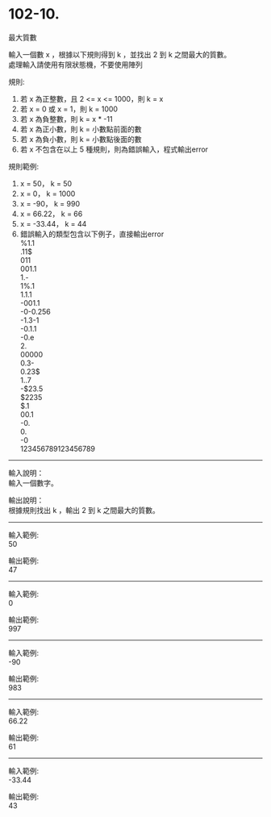 # 102-10. 

最大質數 

輸入一個數 x ，根據以下規則得到 k ，並找出 2 到 k 之間最大的質數。  
處理輸入請使用有限狀態機，不要使用陣列  

規則:  
1. 若 x 為正整數，且 2 <= x <= 1000，則 k = x  
2. 若 x = 0 或 x = 1，則 k = 1000  
3. 若 x 為負整數，則 k = x * -11  
4. 若 x 為正小數，則 k = 小數點前面的數  
5. 若 x 為負小數，則 k = 小數點後面的數  
6. 若 x 不包含在以上 5 種規則，則為錯誤輸入，程式輸出error  

規則範例:  
1. x = 50， k = 50  
2. x = 0， k = 1000  
3. x = -90， k = 990  
4. x = 66.22， k = 66  
5. x = -33.44， k = 44  
6. 錯誤輸入的類型包含以下例子，直接輸出error  
%1.1  
.11$  
011  
001.1  
1.-  
1%.1  
1.1.1  
-001.1  
-0-0.256  
-1.3-1  
-0.1.1  
-0.e  
2\.  
00000  
0.3-  
0.23$  
1..7  
-$23.5  
$2235  
$.1  
00.1  
-0.  
0\.  
-0  
123456789123456789  

----------------------------------------- 

輸入說明：  
輸入一個數字。  

輸出說明：  
根據規則找出 k ，輸出 2 到 k 之間最大的質數。  

----------------------------------------- 
輸入範例:  
50  

輸出範例:  
47  

----------------------------------------- 
輸入範例:  
0  

輸出範例:  
997  

----------------------------------------- 
輸入範例:  
-90  

輸出範例:  
983  

----------------------------------------- 
輸入範例:  
66.22  

輸出範例:  
61  

----------------------------------------- 
輸入範例:   
-33.44  

輸出範例:   
43  
